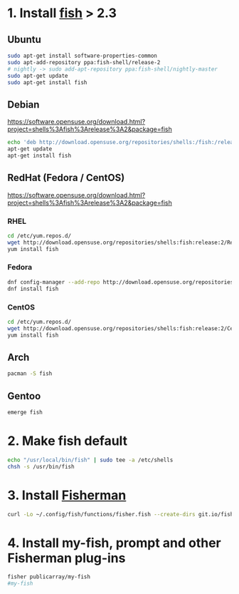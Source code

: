 # 1. Install [fish](https://fishshell.com/) > 2.3

## Ubuntu

```sh
sudo apt-get install software-properties-common
sudo apt-add-repository ppa:fish-shell/release-2
# nightly -> sudo add-apt-repository ppa:fish-shell/nightly-master
sudo apt-get update
sudo apt-get install fish
```

## Debian

https://software.opensuse.org/download.html?project=shells%3Afish%3Arelease%3A2&package=fish

```sh
echo 'deb http://download.opensuse.org/repositories/shells:/fish:/release:/2/Debian_8.0/ /' > /etc/apt/sources.list.d/fish.list 
apt-get update
apt-get install fish
```

## RedHat (Fedora / CentOS)

https://software.opensuse.org/download.html?project=shells%3Afish%3Arelease%3A2&package=fish

### RHEL
```sh
cd /etc/yum.repos.d/
wget http://download.opensuse.org/repositories/shells:fish:release:2/RedHat_RHEL-6/shells:fish:release:2.repo
yum install fish
```

### Fedora

```sh
dnf config-manager --add-repo http://download.opensuse.org/repositories/shells:fish:release:2/Fedora_25/shells:fish:release:2.repo
dnf install fish
```

### CentOS

```sh
cd /etc/yum.repos.d/
wget http://download.opensuse.org/repositories/shells:fish:release:2/CentOS_7/shells:fish:release:2.repo
yum install fish
```

## Arch

```sh
pacman -S fish
```

## Gentoo

```sh
emerge fish
```

# 2. Make fish default

```sh
echo "/usr/local/bin/fish" | sudo tee -a /etc/shells
chsh -s /usr/bin/fish
```

# 3. Install [Fisherman](https://github.com/fisherman/fisherman)

```sh
curl -Lo ~/.config/fish/functions/fisher.fish --create-dirs git.io/fisher
```

# 4. Install my-fish, prompt and other Fisherman plug-ins

```sh
fisher publicarray/my-fish
#my-fish
```
